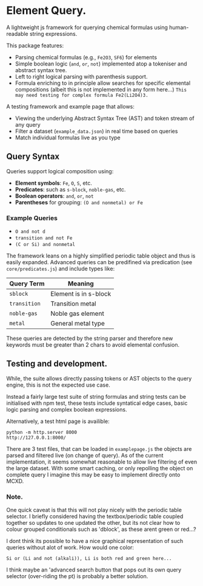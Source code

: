 # Element Query.

A lightweight js framework for querying chemical formulas using human-readable string expressions.

This package features:

- Parsing chemical formulas (e.g., `Fe2O3`, `SF6`) for elements
- Simple boolean logic (`and`, `or`, `not`) implemented atop a tokeniser and abstract syntax tree.
- Left to right logical parsing with parenthesis support.
- Formula enriching to in principle allow searches for specific elemental compositions (albeit this is not implemented in any form here...) `This may need testing for complex formula Fe2(Li2O4)3.`

A testing framework and example page that allows:

- Viewing the underlying Abstract Syntax Tree (AST) and token stream of any query
- Filter a dataset (`example_data.json`) in real time based on queries
- Match individual formulas live as you type

## Query Syntax

Queries support logical composition using:

- **Element symbols**: `Fe`, `O`, `S`, etc.
- **Predicates**: such as `s-block`, `noble-gas`, etc.
- **Boolean operators**: `and`, `or`, `not`
- **Parentheses** for grouping: `(O and nonmetal) or Fe`

### Example Queries

- `O and not d`
- `transition and not Fe`
- `(C or Si) and nonmetal`

The framework leans on a highly simplified periodic table object and thus is easily expanded. Advanced queries can be predifined via predication (see `core/predicates.js`) and include types like:

| Query Term   | Meaning               |
| ------------ | --------------------- |
| `sblock`     | Element is in s-block |
| `transition` | Transition metal      |
| `noble-gas`  | Noble gas element     |
| `metal`      | General metal type    |

These queries are detected by the string parser and therefore new keywords must be greater than 2 chars to avoid elemental confusion.

## Testing and development.

While, the suite allows directly passing tokens or AST objects to the query engine, this is not the expected use case.

Instead a fairly large test suite of string formulas and string tests can be initialised with npm test, these tests include syntatical edge cases, basic logic parsing and complex boolean expressions.

Alternatively, a test html page is availible:

```
python -m http.server 8000
http://127.0.0.1:8000/
```

There are 3 test files, that can be loaded in `examplepage.js` the objects are parsed and filtered live (on change of query). As of the current implementation, it seems somewhat reasonable to allow live filtering of even the large dataset. With some smart caching, or only repolling the object on complete query I imagine this may be easy to implement directly onto MCXD.

### Note.

One quick caveat is that this will not play nicely with the periodic table selector. I briefly considered having the textbox/periodic table coupled together so updates to one updated the other, but its not clear how to colour grouped conditionals such as 'dblock', as these arent green or red...?

I dont think its possible to have a nice graphical representation of such queries without alot of work.
How would one color:

```
Si or (Li and not (alkali)), Li is both red and green here...
```

I think maybe an 'advanced search button that pops out its own query selector (over-riding the pt) is probably a better solution.
